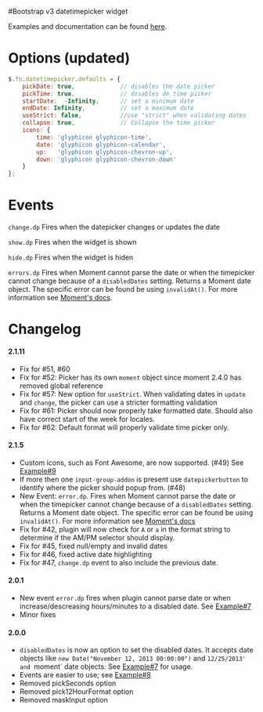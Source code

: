 #Bootstrap v3 datetimepicker widget

Examples and documentation can be found [here](http://eonasdan.github.io/bootstrap-datetimepicker/).

Options (updated)
=================

```js
$.fn.datetimepicker.defaults = {
    pickDate: true,             // disables the date picker
    pickTime: true,             // disables de time picker
    startDate:  -Infinity,      // set a minimum date
    endDate: Infinity,          // set a maximum date
    useStrict: false,           //use "strict" when validating dates
    collapse: true,             // Collapse the time picker
    icons: {
        time: 'glyphicon glyphicon-time',
        date: 'glyphicon glyphicon-calendar',
        up:   'glyphicon glyphicon-chevron-up',
        down: 'glyphicon glyphicon-chevron-down'
    }
};
```

Events
======
`change.dp`
Fires when the datepicker changes or updates the date

`show.dp`
Fires when the widget is shown

`hide.dp`
Fires when the widget is hiden

`errors.dp`
Fires when Moment cannot parse the date or when the timepicker 
cannot change because of a `disabledDates` setting. Returns a 
Moment date object. The specific error can be found be using 
`invalidAt()`. For more information see 
[Moment's docs](http://momentjs.com/docs/#/parsing/is-valid/).

Changelog
=========

#### 2.1.11
* Fix for #51, #60
* Fix for #52: Picker has its own `moment` object since moment 2.4.0 has removed global reference
* Fix for #57: New option for `useStrict`. When validating dates in `update` and `change`, the picker can use a stricter formatting validation
* Fix for #61: Picker should now properly take formatted date. Should also have correct start of the week for locales.
* Fix for #62: Default format will properly validate time picker only.

#### 2.1.5
* Custom icons, such as Font Awesome, are now supported. (#49)  See [Example#9](http://eonasdan.github.io/bootstrap-datetimepicker/#example9)
* If more then one `input-group-addon` is present use `datepickerbutton` to identify where the picker should popup from. (#48)
* New Event: `error.dp`. Fires when Moment cannot parse the date or when the timepicker cannot change because of a `disabledDates` setting. Returns a Moment date object. The specific error can be found be using `invalidAt()`. For more information see [Moment's docs](http://momentjs.com/docs/#/parsing/is-valid/)
* Fix for #42, plugin will now check for `A` or `a` in the format string to determine if the AM/PM selector should display.
* Fix for #45, fixed null/empty and invalid dates
* Fix for #46, fixed active date highlighting
* Fix for #47, `change.dp` event to also include the previous date.

#### 2.0.1
* New event `error.dp` fires when plugin cannot parse date or when increase/descreasing hours/minutes to a disabled date.  See [Example#7](http://eonasdan.github.io/bootstrap-datetimepicker/#example7)
* Minor fixes

#### 2.0.0
* `disabledDates` is now an option to set the disabled dates. It accepts date objects like `new Date("November 12, 2013 00:00:00")` and `12/25/2013' and `moment` date objects. See [Example#7](http://eonasdan.github.io/bootstrap-datetimepicker/#example7) for usage.
* Events are easier to use; see [Example#8](http://eonasdan.github.io/bootstrap-datetimepicker/#example8)
* Removed pickSeconds option
* Removed pick12HourFormat option
* Removed maskInput option